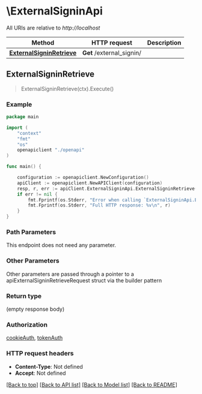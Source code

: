 # \ExternalSigninApi

All URIs are relative to *http://localhost*

Method | HTTP request | Description
------------- | ------------- | -------------
[**ExternalSigninRetrieve**](ExternalSigninApi.md#ExternalSigninRetrieve) | **Get** /external_signin/ | 



## ExternalSigninRetrieve

> ExternalSigninRetrieve(ctx).Execute()





### Example

```go
package main

import (
    "context"
    "fmt"
    "os"
    openapiclient "./openapi"
)

func main() {

    configuration := openapiclient.NewConfiguration()
    apiClient := openapiclient.NewAPIClient(configuration)
    resp, r, err := apiClient.ExternalSigninApi.ExternalSigninRetrieve(context.Background()).Execute()
    if err != nil {
        fmt.Fprintf(os.Stderr, "Error when calling `ExternalSigninApi.ExternalSigninRetrieve``: %v\n", err)
        fmt.Fprintf(os.Stderr, "Full HTTP response: %v\n", r)
    }
}
```

### Path Parameters

This endpoint does not need any parameter.

### Other Parameters

Other parameters are passed through a pointer to a apiExternalSigninRetrieveRequest struct via the builder pattern


### Return type

 (empty response body)

### Authorization

[cookieAuth](../README.md#cookieAuth), [tokenAuth](../README.md#tokenAuth)

### HTTP request headers

- **Content-Type**: Not defined
- **Accept**: Not defined

[[Back to top]](#) [[Back to API list]](../README.md#documentation-for-api-endpoints)
[[Back to Model list]](../README.md#documentation-for-models)
[[Back to README]](../README.md)


